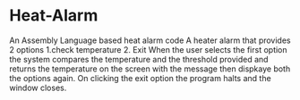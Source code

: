 # Heat-Alarm
An Assembly Language based heat alarm code 
A heater alarm that provides 2 options 
1.check temperature 
2. Exit 
When the user selects the first option the system compares the temperature and the threshold provided and returns the temperature on the screen with the message then dispkaye both the options again.
On clicking the exit option the program halts and the window closes.
